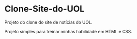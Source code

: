 # Clone-Site-do-UOL
Projeto do clone do site de notícias do UOL.

Projeto simples para treinar minhas habilidade em HTML e CSS.
